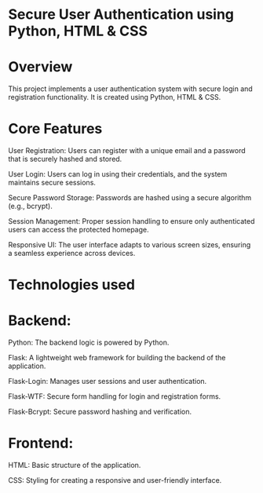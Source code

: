 # Secure User Authentication using Python, HTML & CSS

# Overview
This project implements a user authentication system with secure login and registration functionality. It is created using Python, HTML & CSS.

# Core Features

User Registration: Users can register with a unique email and a password that is securely hashed and stored.

User Login: Users can log in using their credentials, and the system maintains secure sessions.

Secure Password Storage: Passwords are hashed using a secure algorithm (e.g., bcrypt).

Session Management: Proper session handling to ensure only authenticated users can access the protected homepage.

Responsive UI: The user interface adapts to various screen sizes, ensuring a seamless experience across devices.

# Technologies used

# Backend:

Python: The backend logic is powered by Python.

Flask: A lightweight web framework for building the backend of the application.

Flask-Login: Manages user sessions and user authentication.

Flask-WTF: Secure form handling for login and registration forms.

Flask-Bcrypt: Secure password hashing and verification.

# Frontend:

HTML: Basic structure of the application.

CSS: Styling for creating a responsive and user-friendly interface.
